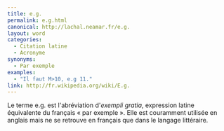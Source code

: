 ```yaml
---
title: e.g.
permalink: e.g.html
canonical: http://lachal.neamar.fr/e.g.
layout: word
categories:
  - Citation latine
  - Acronyme
synonyms:
  - Par exemple
examples:
  - "Il faut M>10, e.g 11."
link: http://fr.wikipedia.org/wiki/E.g.
---
```


Le terme e.g. est l'abréviation d'*exempli gratia*, expression latine équivalente du français « par exemple ». Elle est couramment utilisée en anglais mais ne se retrouve en français que dans le langage littéraire.

